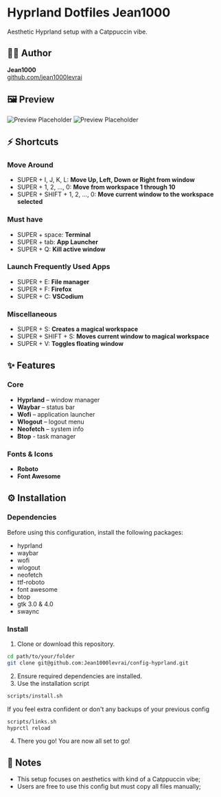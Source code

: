 # Hyprland Dotfiles Jean1000

Aesthetic Hyprland setup with a Catppuccin vibe.

## 🧑‍💻 Author
**Jean1000**  
[github.com/jean1000levrai](https://github.com/jean1000levrai)

## 🖼️ Preview
![Preview Placeholder](#)
![Preview Placeholder](#)

## ⚡ Shortcuts
### Move Around
- SUPER + I, J, K, L: 
**Move Up, Left, Down or Right from window**
- SUPER + 1, 2, ..., 0: 
**Move from workspace 1 through 10**
- SUPER + SHIFT + 1, 2, ..., 0: 
**Move current window to the workspace selected**

### Must have
- SUPER + space:
**Terminal**
- SUPER + tab:
**App Launcher**
- SUPER + Q:
**Kill active window**

### Launch Frequently Used Apps
- SUPER + E:
**File manager**
- SUPER + F:
**Firefox**
- SUPER + C:
**VSCodium**

### Miscellaneous
- SUPER + S:
**Creates a magical workspace**
- SUPER + SHIFT + S:
**Moves current window to magical workspace**
- SUPER + V:
**Toggles floating window**


## ✨ Features
### Core
- **Hyprland** – window manager
- **Waybar** – status bar
- **Wofi** – application launcher
- **Wlogout** – logout menu
- **Neofetch** – system info
- **Btop** - task manager

### Fonts & Icons
- **Roboto**
- **Font Awesome**

## ⚙️ Installation
### Dependencies
Before using this configuration, install the following packages:
 - hyprland
 - waybar
 - wofi
 - wlogout
 - neofetch
 - ttf-roboto
 - font awesome
 - btop
 - gtk 3.0 & 4.0
 - swaync

### Install
1. Clone or download this repository.
```bash
cd path/to/your/folder
git clone git@github.com:Jean1000levrai/config-hyprland.git
```
2. Ensure required dependencies are installed.
3. Use the installation script
```bash
scripts/install.sh
```
If you feel extra confident or don't any backups of your previous config
   ```bash
   scripts/links.sh
   hyprctl reload
   ```
4. There you go! You are now all set to go!



## 📝 Notes
 - This setup focuses on aesthetics with kind of a Catppuccin vibe;
 - Users are free to use this config but must copy all files manually;